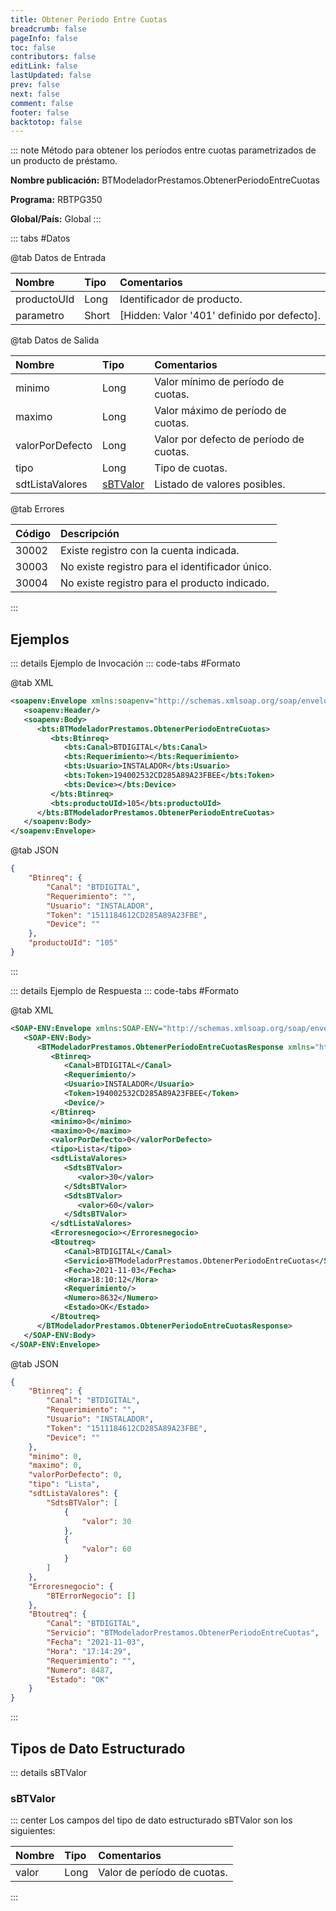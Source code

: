```yaml
---
title: Obtener Período Entre Cuotas
breadcrumb: false
pageInfo: false
toc: false
contributors: false
editLink: false
lastUpdated: false
prev: false
next: false
comment: false
footer: false
backtotop: false
---
```


<!-- ABRE DATOS DEL MÉTODO -->
::: note Método para obtener los períodos entre cuotas parametrizados de un producto de préstamo.

**Nombre publicación:** BTModeladorPrestamos.ObtenerPeriodoEntreCuotas

**Programa:** RBTPG350

**Global/País:** Global
:::
<!-- CIERRA DATOS DEL MÉTODO -->

<!-- ABRE TABLA DE DATOS -->
::: tabs #Datos 

@tab Datos de Entrada

Nombre | Tipo | Comentarios
:--------- | :--------- | :---------
productoUId | Long | Identificador de producto.
parametro | Short | [Hidden: Valor '401' definido por defecto].

@tab Datos de Salida

Nombre | Tipo | Comentarios
:--------- | :----------- | :-----------
minimo | Long | Valor mínimo de período de cuotas.
maximo | Long | Valor máximo de período de cuotas.
valorPorDefecto | Long | Valor por defecto de período de cuotas.
tipo | Long | Tipo de cuotas.
sdtListaValores | [sBTValor](#sbtvalor) | Listado de valores posibles.

@tab Errores

Código | Descripción
:--------- | :-----------
30002 | Existe registro con la cuenta indicada.
30003 | No existe registro para el identificador único.
30004 | No existe registro para el producto indicado.
::: 
<!-- CIERRA TABLA DE DATOS -->

## **Ejemplos**

<!-- ABRE EJEMPLO DE INVOCACIÓN -->
::: details Ejemplo de Invocación 
::: code-tabs #Formato

@tab XML
```xml
<soapenv:Envelope xmlns:soapenv="http://schemas.xmlsoap.org/soap/envelope/" xmlns:bts="http://uy.com.dlya.bantotal/BTSOA/">
   <soapenv:Header/>
   <soapenv:Body>
      <bts:BTModeladorPrestamos.ObtenerPeriodoEntreCuotas>
         <bts:Btinreq>
            <bts:Canal>BTDIGITAL</bts:Canal>
            <bts:Requerimiento></bts:Requerimiento>
            <bts:Usuario>INSTALADOR</bts:Usuario>
            <bts:Token>194002532CD285A89A23FBEE</bts:Token>
            <bts:Device></bts:Device>
         </bts:Btinreq>
         <bts:productoUId>105</bts:productoUId>
      </bts:BTModeladorPrestamos.ObtenerPeriodoEntreCuotas>
   </soapenv:Body>
</soapenv:Envelope>
```

@tab JSON
```json
{
    "Btinreq": {
        "Canal": "BTDIGITAL",
        "Requerimiento": "",
        "Usuario": "INSTALADOR",
        "Token": "1511184612CD285A89A23FBE",
        "Device": ""
    },
    "productoUId": "105"
}
```
:::
<!-- CIERRA EJEMPLO DE INVOCACIÓN -->

<!-- ABRE EJEMPLO DE RESPUESTA -->
::: details Ejemplo de Respuesta 
::: code-tabs #Formato

@tab XML
```xml
<SOAP-ENV:Envelope xmlns:SOAP-ENV="http://schemas.xmlsoap.org/soap/envelope/" xmlns:xsd="http://www.w3.org/2001/XMLSchema" xmlns:SOAP-ENC="http://schemas.xmlsoap.org/soap/encoding/" xmlns:xsi="http://www.w3.org/2001/XMLSchema-instance">
   <SOAP-ENV:Body>
      <BTModeladorPrestamos.ObtenerPeriodoEntreCuotasResponse xmlns="http://uy.com.dlya.bantotal/BTSOA/">
         <Btinreq>
            <Canal>BTDIGITAL</Canal>
            <Requerimiento/>
            <Usuario>INSTALADOR</Usuario>
            <Token>194002532CD285A89A23FBEE</Token>
            <Device/>
         </Btinreq>
         <minimo>0</minimo>
         <maximo>0</maximo>
         <valorPorDefecto>0</valorPorDefecto>
         <tipo>Lista</tipo>
         <sdtListaValores>
            <SdtsBTValor>
               <valor>30</valor>
            </SdtsBTValor>
            <SdtsBTValor>
               <valor>60</valor>
            </SdtsBTValor>
         </sdtListaValores>
         <Erroresnegocio></Erroresnegocio>
         <Btoutreq>
            <Canal>BTDIGITAL</Canal>
            <Servicio>BTModeladorPrestamos.ObtenerPeriodoEntreCuotas</Servicio>
            <Fecha>2021-11-03</Fecha>
            <Hora>18:10:12</Hora>
            <Requerimiento/>
            <Numero>8632</Numero>
            <Estado>OK</Estado>
         </Btoutreq>
      </BTModeladorPrestamos.ObtenerPeriodoEntreCuotasResponse>
   </SOAP-ENV:Body>
</SOAP-ENV:Envelope>
```

@tab JSON
```json
{
    "Btinreq": {
        "Canal": "BTDIGITAL",
        "Requerimiento": "",
        "Usuario": "INSTALADOR",
        "Token": "1511184612CD285A89A23FBE",
        "Device": ""
    },
    "minimo": 0,
    "maximo": 0,
    "valorPorDefecto": 0,
    "tipo": "Lista",
    "sdtListaValores": {
        "SdtsBTValor": [
            {
                "valor": 30
            },
            {
                "valor": 60
            }
        ]
    },
    "Erroresnegocio": {
        "BTErrorNegocio": []
    },
    "Btoutreq": {
        "Canal": "BTDIGITAL",
        "Servicio": "BTModeladorPrestamos.ObtenerPeriodoEntreCuotas",
        "Fecha": "2021-11-03",
        "Hora": "17:14:29",
        "Requerimiento": "",
        "Numero": 8487,
        "Estado": "OK"
    }
}
```
::: 
<!-- CIERRA EJEMPLO DE RESPUESTA -->

## **Tipos de Dato Estructurado**

<!-- ABRE SDT -->
::: details sBTValor  

### sBTValor

::: center 
Los campos del tipo de dato estructurado sBTValor son los siguientes: 

Nombre | Tipo | Comentarios 
:--------- | :----------- | :----------- 
valor | Long | Valor de período de cuotas.
:::
<!-- CIERRA SDT -->